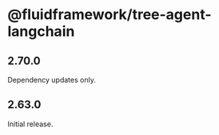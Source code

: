 # @fluidframework/tree-agent-langchain

## 2.70.0

Dependency updates only.

## 2.63.0

Initial release.
